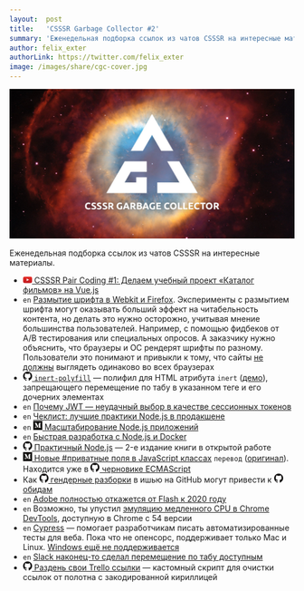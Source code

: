 ```yaml
---
layout:  post
title:   'CSSSR Garbage Collector #2'
summary: 'Еженедельная подборка ссылок из чатов CSSSR на интересные материалы'
author: felix_exter
authorLink: https://twitter.com/felix_exter
image: /images/share/cgc-cover.jpg
---
```


[github]: /images/icons/github.png
[medium]: /images/icons/medium.png
[yt]: /images/icons/youtube.png

![CSSSR Garbage Collector](/images/share/cgc-cover.jpg)

Еженедельная подборка ссылок из чатов CSSSR на интересные материалы.

- [![yt] CSSSR Pair Coding #1: Делаем учебный проект «Каталог фильмов» на Vue.js](https://www.youtube.com/watch?v=InAWVrLnycw)
- `en` [Размытие шрифта в Webkit и Firefox](https://davidwalsh.name/font-smoothing).
Эксперименты с размытием шрифта могут оказывать больший эффект на читабельность контента, но делать это нужно осторожно, учитывая мнение большинства пользователей.
Например, с помощью фидбеков от A/B тестирования или специальных опросов.
А заказчику нужно объяснить, что браузеры и ОС рендерят шрифты по разному.
Пользователи это понимают и привыкли к тому, что сайты [не должны](http://dowebsitesneedtolookexactlythesameineverybrowser.com/) выглядеть одинаково во всех браузерах
- [![github] `inert-polyfill`](https://github.com/GoogleChrome/inert-polyfill) — полифил для HTML атрибута `inert` ([демо](https://rawgit.com/GoogleChrome/inert-polyfill/master/demo.html)), запрещающего перемещение по табу в указанном теге и его дочерних элементах
- `en` [Почему JWT — неудачный выбор в качестве сессионных токенов](https://scotch.io/bar-talk/why-jwts-suck-as-session-tokens)
- `en` [Чеклист: лучшие практики Node.js в продакшене](http://goldbergyoni.com/checklist-best-practice-of-node-js-in-production/)
- `en` [![medium] Масштабирование Node.js приложений](https://medium.freecodecamp.org/scaling-node-js-applications-8492bd8afadc)
- `en` [Быстрая разработка с Node.js и Docker](https://finnian.io/blog/rapid-development-with-node-js-and-docker/)
- [![github] Практичный Node.js](https://github.com/azat-co/practicalnode/) — 2-е издание книги в открытой работе
- [![medium] Новые #приватные поля в JavaScript классах](https://medium.com/devschacht/javascripts-new-private-class-fields-c60daffe361b) `перевод` ([оригинал](http://thejameskyle.com/javascripts-new-private-class-fields.html)). Находится уже в [![github] черновике ECMAScript](https://github.com/tc39/proposals#active-proposals)
- Как [![github] гендерные разборки](https://github.com/traverson/traverson/issues/95) в ишью на GitHub могут привести к [![github] обидам](https://github.com/traverson/traverson/commit/b129d32dc2622df224fcda5e6ae5612f53156fa4)
- `en` [Adobe полностью откажется от Flash к 2020 году](https://blogs.adobe.com/conversations/2017/07/adobe-flash-update.html)
- `en` Возможно, ты упустил [эмуляцию медленного CPU в Chrome DevTools](https://developers.google.com/web/updates/2016/09/devtools-digest), доступную в Chrome с 54 версии
- `en` [Cypress](https://www.cypress.io/) — помогает разработчикам писать автоматизированные тесты для веба. Пока что не опенсорс, поддерживает только Mac и Linux. [Windows ещё не поддерживается](https://github.com/cypress-io/cypress/issues/74)
- `en` [Slack наконец-то сделал перемещение по табу доступным](https://get.slack.help/hc/en-us/articles/115003340723)
- [![github] Раздень свои Trello ссылки](https://gist.github.com/felixexter/a21cdc536b48c91f7f4bcdbfaf393ad0) — кастомный скрипт для очистки ссылок от полотна с закодированной кириллицей

